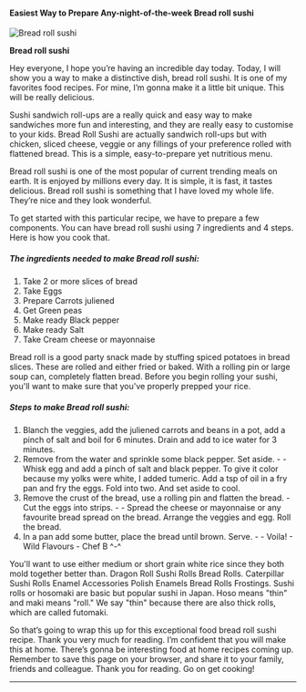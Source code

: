             

#### Easiest Way to Prepare Any-night-of-the-week Bread roll sushi

![Bread roll sushi](https://img-global.cpcdn.com/recipes/7fd59253badc81b3/751x532cq70/bread-roll-sushi-recipe-main-photo.jpg)

**Bread roll sushi**

Hey everyone, I hope you’re having an incredible day today. Today, I will show you a way to make a distinctive dish, bread roll sushi. It is one of my favorites food recipes. For mine, I’m gonna make it a little bit unique. This will be really delicious.

Sushi sandwich roll-ups are a really quick and easy way to make sandwiches more fun and interesting, and they are really easy to customise to your kids. Bread Roll Sushi are actually sandwich roll-ups but with chicken, sliced cheese, veggie or any fillings of your preference rolled with flattened bread. This is a simple, easy-to-prepare yet nutritious menu.

Bread roll sushi is one of the most popular of current trending meals on earth. It is enjoyed by millions every day. It is simple, it is fast, it tastes delicious. Bread roll sushi is something that I have loved my whole life. They’re nice and they look wonderful.

To get started with this particular recipe, we have to prepare a few components. You can have bread roll sushi using 7 ingredients and 4 steps. Here is how you cook that.

##### The ingredients needed to make Bread roll sushi:

1.  Take 2 or more slices of bread
2.  Take Eggs
3.  Prepare Carrots juliened
4.  Get Green peas
5.  Make ready Black pepper
6.  Make ready Salt
7.  Take Cream cheese or mayonnaise

Bread roll is a good party snack made by stuffing spiced potatoes in bread slices. These are rolled and either fried or baked. With a rolling pin or large soup can, completely flatten bread. Before you begin rolling your sushi, you'll want to make sure that you've properly prepped your rice.

##### Steps to make Bread roll sushi:

1.  Blanch the veggies, add the juliened carrots and beans in a pot, add a pinch of salt and boil for 6 minutes. Drain and add to ice water for 3 minutes.
2.  Remove from the water and sprinkle some black pepper. Set aside. - - Whisk egg and add a pinch of salt and black pepper. To give it color because my yolks were white, I added tumeric. Add a tsp of oil in a fry pan and fry the eggs. Fold into two. And set aside to cool.
3.  Remove the crust of the bread, use a rolling pin and flatten the bread. - Cut the eggs into strips. - - Spread the cheese or mayonnaise or any favourite bread spread on the bread. Arrange the veggies and egg. Roll the bread.
4.  In a pan add some butter, place the bread until brown. Serve. - - Voila! - Wild Flavours - Chef B ^-^

You'll want to use either medium or short grain white rice since they both mold together better than. Dragon Roll Sushi Rolls Bread Rolls. Caterpillar Sushi Rolls Enamel Accessories Polish Enamels Bread Rolls Frostings. Sushi rolls or hosomaki are basic but popular sushi in Japan. Hoso means "thin" and maki means "roll." We say "thin" because there are also thick rolls, which are called futomaki.

So that’s going to wrap this up for this exceptional food bread roll sushi recipe. Thank you very much for reading. I’m confident that you will make this at home. There’s gonna be interesting food at home recipes coming up. Remember to save this page on your browser, and share it to your family, friends and colleague. Thank you for reading. Go on get cooking!

* * *